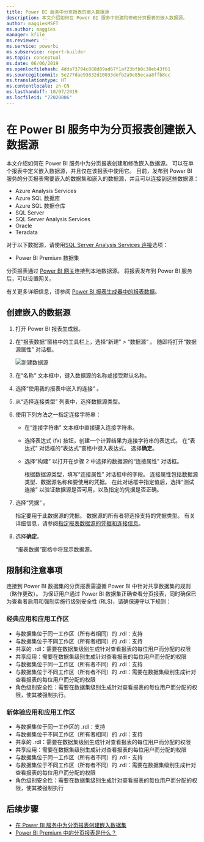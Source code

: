 ```yaml
---
title: Power BI 服务中分页报表的嵌入数据源
description: 本文介绍如何在 Power BI 服务中创建和修改分页报表的嵌入数据源。
author: maggiesMSFT
ms.author: maggies
manager: kfile
ms.reviewer: ''
ms.service: powerbi
ms.subservice: report-builder
ms.topic: conceptual
ms.date: 06/06/2019
ms.openlocfilehash: 4dda73794c888d89ad67f1af23bfb8c38eb43f61
ms.sourcegitcommit: 5e277dae93832d10033defb2a9e85ecaa8ffb8ec
ms.translationtype: HT
ms.contentlocale: zh-CN
ms.lasthandoff: 10/07/2019
ms.locfileid: "72020806"
---
```

# <a name="create-an-embedded-data-source-for-paginated-reports-in-the-power-bi-service"></a>在 Power BI 服务中为分页报表创建嵌入数据源

本文介绍如何在 Power BI 服务中为分页报表创建和修改嵌入数据源。 可以在单个报表中定义嵌入数据源，并且仅在该报表中使用它。 目前，发布到 Power BI 服务的分页报表需要嵌入的数据集和嵌入的数据源，并且可以连接到这些数据源：

- Azure Analysis Services
- Azure SQL 数据库
- Azure SQL 数据仓库
- SQL Server
- SQL Server Analysis Services
- Oracle 
- Teradata 

对于以下数据源，请使用[SQL Server Analysis Services 连接](service-premium-connect-tools.md)选项：

- Power BI Premium 数据集

分页报表通过 [Power BI 网关](service-gateway-onprem.md)连接到本地数据源。 将报表发布到 Power BI 服务后，可以设置网关。

有关更多详细信息，请参阅 [Power BI 报表生成器中的报表数据](report-builder-data.md)。

## <a name="create-an-embedded-data-source"></a>创建嵌入的数据源
  
1. 打开 Power BI 报表生成器。

1. 在“报表数据”窗格中的工具栏上，选择“新建”   > “数据源”  。 随即将打开“数据源属性”  对话框。

    ![新建数据源](media/paginated-reports-embedded-data-source/power-bi-paginated-new-data-source.png)
  
2.  在“名称”  文本框中，键入数据源的名称或接受默认名称。  
  
3.  选择“使用我的报表中嵌入的连接”  。  
  
1.  从“选择连接类型”  列表中，选择数据源类型。 

1.  使用下列方法之一指定连接字符串：  
  
    -   在“连接字符串”  文本框中直接键入连接字符串。 
  
    -   选择表达式 (fx)  按钮，创建一个计算结果为连接字符串的表达式。 在“表达式”  对话框的“表达式”窗格中键入表达式。 选择**确定**。 
  
    -   选择“构建”  以打开在步骤 2 中选择的数据源的“连接属性”  对话框。  
  
        根据数据源类型，填写“连接属性”  对话框中的字段。 连接属性包括数据源类型、数据源名称和要使用的凭据。 在此对话框中指定值后，选择“测试连接”  以验证数据源是否可用，以及指定的凭据是否正确。  
  
4.  选择“凭据”  。  
  
     指定要用于此数据源的凭据。 数据源的所有者将选择支持的凭据类型。 有关详细信息，请参阅[指定报表数据源的凭据和连接信息](https://docs.microsoft.com/sql/reporting-services/report-data/specify-credential-and-connection-information-for-report-data-sources)。
  
5.  选择**确定**。  
  
     “报表数据”窗格中将显示数据源。  
     
## <a name="limitations-and-considerations"></a>限制和注意事项

连接到 Power BI 数据集的分页报表需遵循 Power BI 中针对共享数据集的规则（略作更改）。  为保证用户通过 Power BI 数据集正确查看分页报表，同时确保已为查看者启用和强制实施行级别安全性 (RLS)，请确保遵守以下规则：

### <a name="classic-apps-and-app-workspaces"></a>经典应用和应用工作区

- 与数据集位于同一工作区（所有者相同）的 .rdl：支持
- 与数据集位于不同工作区（所有者相同）的 .rdl：支持
- 共享的 .rdl：需要在数据集级别生成针对查看报表的每位用户而分配的权限
- 共享应用：需要在数据集级别生成针对查看报表的每位用户而分配的权限
- 与数据集位于同一工作区（所有者不同）的 .rdl：支持
- 与数据集位于不同工作区（所有者不同）的 .rdl：需要在数据集级别生成针对查看报表的每位用户而分配的权限
- 角色级别安全性：需要在数据集级别生成针对查看报表的每位用户而分配的权限，使其被强制执行。

### <a name="new-experience-apps-and-app-workspaces"></a>新体验应用和应用工作区

- 与数据集位于同一工作区的 .rdl：支持
- 与数据集位于不同工作区（所有者相同）的 .rdl：支持
- 共享的 .rdl：需要在数据集级别生成针对查看报表的每位用户而分配的权限
- 共享应用：需要在数据集级别生成针对查看报表的每位用户而分配的权限
- 与数据集位于同一工作区（所有者不同）的 .rdl - 支持
- 与数据集位于不同工作区（所有者不同）的 .rdl：需要在数据集级别生成针对查看报表的每位用户而分配的权限
- 角色级别安全性：需要在数据集级别生成针对查看报表的每位用户而分配的权限，使其被强制执行

## <a name="next-steps"></a>后续步骤

- [在 Power BI 服务中为分页报表创建嵌入数据集](paginated-reports-create-embedded-dataset.md)
- [Power BI Premium 中的分页报表是什么？](paginated-reports-report-builder-power-bi.md)
